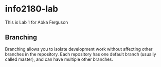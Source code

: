 # info2180-lab

This is Lab 1 for Abka Ferguson

## Branching

Branching allows you to isolate development work without affecting other branches in the repository. Each repository has one default branch (usually called master), and can have multiple other branches.
